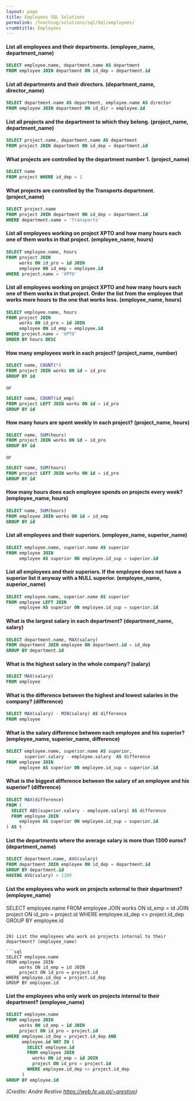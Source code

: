 ```yaml
---
layout: page
title: Employees SQL Solutions
permalink: /teaching/solutions/sql/dql/employees/
crumbtitle: Employees
---
```



#### List all employees and their departments. (employee_name, department_name)

```sql
SELECT employee.name, department.name AS department
FROM employee JOIN department ON id_dep = department.id
```
#### List all departments and their directors. (department_name, director_name)

```sql
SELECT department.name AS department, employee.name AS director
FROM employee JOIN department ON id_dir = employee.id
```

#### List all projects and the department to which they belong. (project_name, department_name)

```sql
SELECT project.name, department.name AS department
FROM project JOIN department ON id_dep = department.id
```

#### What projects are controlled by the department number 1. (project_name)

```sql
SELECT name
FROM project WHERE id_dep = 1
```

#### What projects are controlled by the Transports department. (project_name)

```sql
SELECT project.name
FROM project JOIN department ON id_dep = department.id
WHERE department.name = 'Transports'
```

#### List all employees working on project XPTO and how many hours each one of them works in that project. (employee_name, hours)

```sql
SELECT employee.name, hours
FROM project JOIN
     works ON id_pro = id JOIN
     employee ON id_emp = employee.id
WHERE project.name = 'XPTO'
```

#### List all employees working on project XPTO and how many hours each one of them works in that project. Order the list from the employee that works more hours to the one that works less. (employee_name, hours)

```sql
SELECT employee.name, hours
FROM project JOIN
     works ON id_pro = id JOIN
     employee ON id_emp = employee.id
WHERE project.name = 'XPTO'
ORDER BY hours DESC
```

#### How many employees work in each project? (project_name, number)

```sql
SELECT name, COUNT(*)
FROM project JOIN works ON id = id_pro
GROUP BY id
```

or

```sql
SELECT name, COUNT(id_emp)
FROM project LEFT JOIN works ON id = id_pro
GROUP BY id
```
#### How many hours are spent weekly in each project? (project_name, hours)

```sql
SELECT name, SUM(hours)
FROM project JOIN works ON id = id_pro
GROUP BY id
```

or

```sql
SELECT name, SUM(hours)
FROM project LEFT JOIN works ON id = id_pro
GROUP BY id
```
#### How many hours does each employee spends on projects every week? (employee_name, hours)

```sql
SELECT name, SUM(hours)
FROM employee JOIN works ON id = id_emp
GROUP BY id
```
#### List all employees and their superiors. (employee_name, superior_name)

```sql
SELECT employee.name, superior.name AS superior
FROM employee JOIN
     employee AS superior ON employee.id_sup = superior.id
```
#### List all employees and their superiors. If the employee does not have a superior list it anyway with a NULL superior. (employee_name, superior_name)

```sql
SELECT employee.name, superior.name AS superior
FROM employee LEFT JOIN
     employee AS superior ON employee.id_sup = superior.id
```
#### What is the largest salary in each department? (department_name, salary)

```sql
SELECT department.name, MAX(salary)
FROM department JOIN employee ON department.id = id_dep
GROUP BY department.id
```
#### What is the highest salary in the whole company? (salary)

```sql
SELECT MAX(salary)
FROM employee
```
#### What is the difference between the highest and lowest salaries in the company? (difference)

```sql
SELECT MAX(salary) - MIN(salary) AS difference
FROM employee
```
#### What is the salary difference between each employee and his superior? (employee_name, superior_name, difference)

```sql
SELECT employee.name, superior.name AS superior,
       superior.salary - employee.salary  AS difference
FROM employee JOIN
     employee AS superior ON employee.id_sup = superior.id
```

#### What is the biggest difference between the salary of an employee and his superior? (difference)

```sql
SELECT MAX(difference)
FROM (
  SELECT ABS(superior.salary - employee.salary) AS difference
  FROM employee JOIN
     employee AS superior ON employee.id_sup = superior.id
) AS t
```
#### List the departments where the average salary is more than 1300 euros? (department_name)

```sql
SELECT department.name, AVG(salary)
FROM department JOIN employee ON id_dep = department.id
GROUP BY department.id
HAVING AVG(salary) > 1300
```
#### List the employees who work on projects external to their department? (employee_name)

SELECT employee.name
FROM employee JOIN
     works ON id_emp = id JOIN
     project ON id_pro = project.id
WHERE employee.id_dep <> project.id_dep
GROUP BY employee.id
```

20) List the employees who work on projects internal to their department? (employee_name)

```sql
SELECT employee.name
FROM employee JOIN
     works ON id_emp = id JOIN
     project ON id_pro = project.id
WHERE employee.id_dep = project.id_dep
GROUP BY employee.id
```
#### List the employees who only work on projects internal to their department? (employee_name)

```sql
SELECT employee.name
FROM employee JOIN
     works ON id_emp = id JOIN
     project ON id_pro = project.id
WHERE employee.id_dep = project.id_dep AND
      employee.id NOT IN (
        SELECT employee.id
        FROM employee JOIN
          works ON id_emp = id JOIN
          project ON id_pro = project.id
        WHERE employee.id_dep <> project.id_dep
      )
GROUP BY employee.id
```

*(Credits: André Restivo https://web.fe.up.pt/~arestivo)*